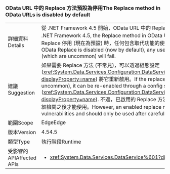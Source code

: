 ### <a name="the-replace-method-in-odata-urls-is-disabled-by-default"></a><span data-ttu-id="f1e75-101">OData URL 中的 Replace 方法預設為停用</span><span class="sxs-lookup"><span data-stu-id="f1e75-101">The Replace method in OData URLs is disabled by default</span></span>

|   |   |
|---|---|
|<span data-ttu-id="f1e75-102">詳細資料</span><span class="sxs-lookup"><span data-stu-id="f1e75-102">Details</span></span>|<span data-ttu-id="f1e75-103">從 .NET Framework 4.5 開始，OData URL 中的 Replace 方法預設為停用。</span><span class="sxs-lookup"><span data-stu-id="f1e75-103">Beginning in the .NET Framework 4.5, the Replace method in OData URLs is disabled by default.</span></span> <span data-ttu-id="f1e75-104">當 OData Replace 停用 (現在為預設) 時，任何包含取代功能的使用者要求 (不常見) 將會失敗。</span><span class="sxs-lookup"><span data-stu-id="f1e75-104">When OData Replace is disabled (now by default), any user requests including replace functions (which are uncommon) will fail.</span></span>|
|<span data-ttu-id="f1e75-105">建議</span><span class="sxs-lookup"><span data-stu-id="f1e75-105">Suggestion</span></span>|<span data-ttu-id="f1e75-106">如果需要 Replace 方法 (不常見)，可以透過組態設定 (<xref:System.Data.Services.Configuration.DataServicesFeaturesSection.ReplaceFunction?displayProperty=name>) 將它重新啟用。</span><span class="sxs-lookup"><span data-stu-id="f1e75-106">If the replace method is required (which is uncommon), it can be re-enabled through a config settings (<xref:System.Data.Services.Configuration.DataServicesFeaturesSection.ReplaceFunction?displayProperty=name>).</span></span> <span data-ttu-id="f1e75-107">不過，已啟用的 Replace 方法可能會有資訊安全漏洞，因此只有在仔細檢閱之後才能使用。</span><span class="sxs-lookup"><span data-stu-id="f1e75-107">However, an enabled replace method can open security vulnerabilities and should only be used after careful review.</span></span>|
|<span data-ttu-id="f1e75-108">範圍</span><span class="sxs-lookup"><span data-stu-id="f1e75-108">Scope</span></span>|<span data-ttu-id="f1e75-109">Edge</span><span class="sxs-lookup"><span data-stu-id="f1e75-109">Edge</span></span>|
|<span data-ttu-id="f1e75-110">版本</span><span class="sxs-lookup"><span data-stu-id="f1e75-110">Version</span></span>|<span data-ttu-id="f1e75-111">4.5</span><span class="sxs-lookup"><span data-stu-id="f1e75-111">4.5</span></span>|
|<span data-ttu-id="f1e75-112">類型</span><span class="sxs-lookup"><span data-stu-id="f1e75-112">Type</span></span>|<span data-ttu-id="f1e75-113">執行階段</span><span class="sxs-lookup"><span data-stu-id="f1e75-113">Runtime</span></span>|
|<span data-ttu-id="f1e75-114">受影響的 API</span><span class="sxs-lookup"><span data-stu-id="f1e75-114">Affected APIs</span></span>|<ul><li><xref:System.Data.Services.DataService%601?displayProperty=nameWithType></li></ul>|

